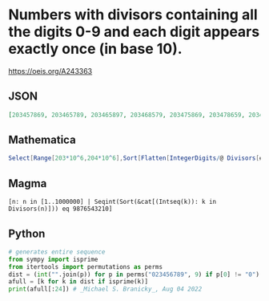 # Numbers with divisors containing all the digits 0\-9 and each digit appears exactly once \(in base 10\)\.
https://oeis.org/A243363
## JSON
```JSON
[203457869, 203465789, 203465897, 203468579, 203475869, 203478659, 203485697, 203485769, 203495867, 203548967, 203564897, 203568947, 203574689, 203584679, 203584769, 203594687, 203596847, 203598467, 203645879, 203645987, 203648957, 203654987, 203659487, 203674589]
```
## Mathematica
```Mathematica
Select[Range[203*10^6,204*10^6],Sort[Flatten[IntegerDigits/@ Divisors[#]]] == Range[0,9]&] (* _Harvey P. Dale_, Aug 22 2016 *)
```
## Magma
```Magma
[n: n in [1..1000000] | Seqint(Sort(&cat[(Intseq(k)): k in Divisors(n)])) eq 9876543210]
```
## Python
```Python
# generates entire sequence
from sympy import isprime
from itertools import permutations as perms
dist = (int("".join(p)) for p in perms("023456789", 9) if p[0] != "0")
afull = [k for k in dist if isprime(k)]
print(afull[:24]) # _Michael S. Branicky_, Aug 04 2022
```
